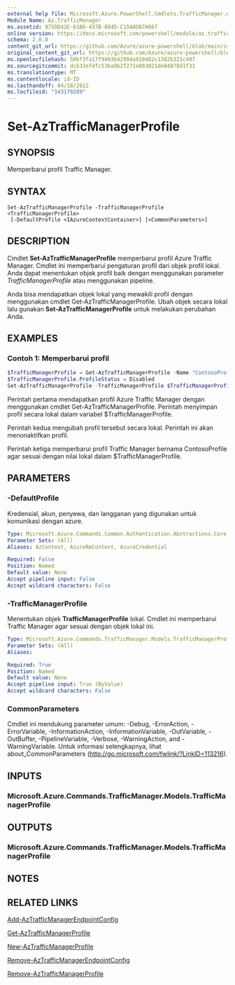 ```yaml
---
external help file: Microsoft.Azure.PowerShell.Cmdlets.TrafficManager.dll-Help.xml
Module Name: Az.TrafficManager
ms.assetid: 975DD42E-61B6-437B-884D-C15A8DB7A667
online version: https://docs.microsoft.com/powershell/module/az.trafficmanager/set-aztrafficmanagerprofile
schema: 2.0.0
content_git_url: https://github.com/Azure/azure-powershell/blob/main/src/TrafficManager/TrafficManager/help/Set-AzTrafficManagerProfile.md
original_content_git_url: https://github.com/Azure/azure-powershell/blob/main/src/TrafficManager/TrafficManager/help/Set-AzTrafficManagerProfile.md
ms.openlocfilehash: 50bf3fa17f9493b42994a910d82c1382b321c497
ms.sourcegitcommit: dcb33efdfc53ba0b2f271e883021de84878d1f31
ms.translationtype: MT
ms.contentlocale: id-ID
ms.lasthandoff: 04/18/2022
ms.locfileid: "143170289"
---
```

# Set-AzTrafficManagerProfile

## SYNOPSIS
Memperbarui profil Traffic Manager.

## SYNTAX

```
Set-AzTrafficManagerProfile -TrafficManagerProfile <TrafficManagerProfile>
 [-DefaultProfile <IAzureContextContainer>] [<CommonParameters>]
```

## DESCRIPTION
Cmdlet **Set-AzTrafficManagerProfile** memperbarui profil Azure Traffic Manager.
Cmdlet ini memperbarui pengaturan profil dari objek profil lokal.
Anda dapat menentukan objek profil baik dengan menggunakan parameter *TrafficManagerProfile* atau menggunakan pipeline.

Anda bisa mendapatkan objek lokal yang mewakili profil dengan menggunakan cmdlet Get-AzTrafficManagerProfile.
Ubah objek secara lokal lalu gunakan **Set-AzTrafficManagerProfile** untuk melakukan perubahan Anda.

## EXAMPLES

### Contoh 1: Memperbarui profil
```powershell
$TrafficManagerProfile = Get-AzTrafficManagerProfile -Name "ContosoProfile" -ResourceGroupName "ResourceGroup11" 
$TrafficManagerProfile.ProfileStatus = Disabled
Set-AzTrafficManagerProfile -TrafficManagerProfile $TrafficManagerProfile
```

Perintah pertama mendapatkan profil Azure Traffic Manager dengan menggunakan cmdlet Get-AzTrafficManagerProfile.
Perintah menyimpan profil secara lokal dalam variabel $TrafficManagerProfile.

Perintah kedua mengubah profil tersebut secara lokal.
Perintah ini akan menonaktifkan profil.

Perintah ketiga memperbarui profil Traffic Manager bernama ContosoProfile agar sesuai dengan nilai lokal dalam $TrafficManagerProfile.

## PARAMETERS

### -DefaultProfile
Kredensial, akun, penyewa, dan langganan yang digunakan untuk komunikasi dengan azure.

```yaml
Type: Microsoft.Azure.Commands.Common.Authentication.Abstractions.Core.IAzureContextContainer
Parameter Sets: (All)
Aliases: AzContext, AzureRmContext, AzureCredential

Required: False
Position: Named
Default value: None
Accept pipeline input: False
Accept wildcard characters: False
```

### -TrafficManagerProfile
Menentukan objek **TrafficManagerProfile** lokal.
Cmdlet ini memperbarui Traffic Manager agar sesuai dengan objek lokal ini.

```yaml
Type: Microsoft.Azure.Commands.TrafficManager.Models.TrafficManagerProfile
Parameter Sets: (All)
Aliases:

Required: True
Position: Named
Default value: None
Accept pipeline input: True (ByValue)
Accept wildcard characters: False
```

### CommonParameters
Cmdlet ini mendukung parameter umum: -Debug, -ErrorAction, -ErrorVariable, -InformationAction, -InformationVariable, -OutVariable, -OutBuffer, -PipelineVariable, -Verbose, -WarningAction, and -WarningVariable. Untuk informasi selengkapnya, lihat about_CommonParameters (http://go.microsoft.com/fwlink/?LinkID=113216).

## INPUTS

### Microsoft.Azure.Commands.TrafficManager.Models.TrafficManagerProfile

## OUTPUTS

### Microsoft.Azure.Commands.TrafficManager.Models.TrafficManagerProfile

## NOTES

## RELATED LINKS

[Add-AzTrafficManagerEndpointConfig](./Add-AzTrafficManagerEndpointConfig.md)

[Get-AzTrafficManagerProfile](./Get-AzTrafficManagerProfile.md)

[New-AzTrafficManagerProfile](./New-AzTrafficManagerProfile.md)

[Remove-AzTrafficManagerEndpointConfig](./Remove-AzTrafficManagerEndpointConfig.md)

[Remove-AzTrafficManagerProfile](./Remove-AzTrafficManagerProfile.md)


